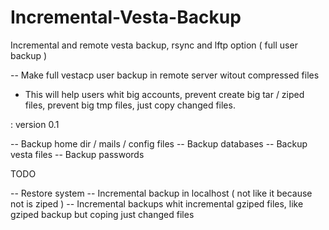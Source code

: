 # Incremental-Vesta-Backup
Incremental and remote vesta backup, rsync and lftp option ( full user backup )

-- Make full vestacp user backup in remote server witout compressed files

- This will help users whit big accounts, prevent create big tar / ziped files, prevent big tmp files, just copy changed files.

: version 0.1

-- Backup home dir / mails / config files
-- Backup databases
-- Backup vesta files
-- Backup passwords

TODO

-- Restore system
-- Incremental backup in localhost ( not like it because not is ziped )
-- Incremental backups whit incremental gziped files, like gziped backup but coping just changed files
